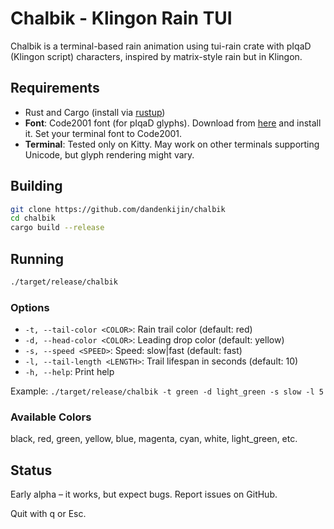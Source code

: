 # Chalbik - Klingon Rain TUI

Chalbik is a terminal-based rain animation using tui-rain crate with pIqaD (Klingon script) characters, inspired by matrix-style rain but in Klingon.

## Requirements

- Rust and Cargo (install via [rustup](https://rustup.rs/))
- **Font**: Code2001 font (for pIqaD glyphs). Download from [here](https://www.fontspace.com/code2001-font-f1004) and install it. Set your terminal font to Code2001.
- **Terminal**: Tested only on Kitty. May work on other terminals supporting Unicode, but glyph rendering might vary.

## Building

```bash
git clone https://github.com/dandenkijin/chalbik
cd chalbik
cargo build --release
```

## Running

```bash
./target/release/chalbik
```

### Options

- `-t, --tail-color <COLOR>`: Rain trail color (default: red)
- `-d, --head-color <COLOR>`: Leading drop color (default: yellow)
- `-s, --speed <SPEED>`: Speed: slow|fast (default: fast)
- `-l, --tail-length <LENGTH>`: Trail lifespan in seconds (default: 10)
- `-h, --help`: Print help

Example: `./target/release/chalbik -t green -d light_green -s slow -l 5`

### Available Colors

black, red, green, yellow, blue, magenta, cyan, white, light_green, etc.

## Status

Early alpha – it works, but expect bugs. Report issues on GitHub.

Quit with q or Esc.